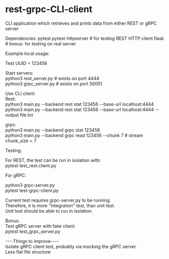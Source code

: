 # rest-grpc-CLI-client
CLI application which retrieves and prints data from either REST or gRPC server

Dependencies:
pytest
pytest-httpserver     # for testing REST HTTP client
flask                 # bonus: for testing on real server

Example local usage:

Test UUID = 123456

Start servers:  
python3 rest_server.py   # exists on port 4444  
python3 grpc_server.py   # exists on port 50051  
  
Use CLI client:  
Rest:  
python3 main.py --backend rest stat 123456 --base-url localhost:4444  
python3 main.py --backend rest stat 123456 --base-url localhost:4444 --output file.txt  
  
grpc:  
python3 main.py --backend grpc stat 123456  
python3 main.py --backend grpc read 123456 --chunk 7  # stream chunk_size = 7  
  
Testing:  
  
For REST, the test can be run in isolation with:  
pytest test_rest.client.py  
  
For gRPC:  

python3 grpc-server.py  
pytest test-grpc-client.py  
  
Current test requires grpc-server.py to be running.  
Therefore, it is more "integration" test, than unit test.  
Unit test should be able to run in isolation.  
  
Bonus:  
Test gRPC server with fake client:  
pytest test_grpc_server.py  
  
  
----Things to improve----  
Isolate gRPC client test, probably via mocking the gRPC server.  
Less flat file structure  
